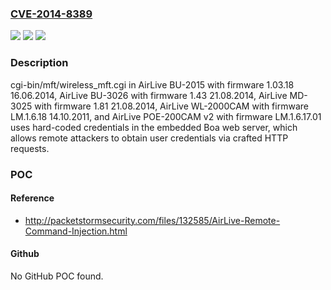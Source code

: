### [CVE-2014-8389](https://cve.mitre.org/cgi-bin/cvename.cgi?name=CVE-2014-8389)
![](https://img.shields.io/static/v1?label=Product&message=n%2Fa&color=blue)
![](https://img.shields.io/static/v1?label=Version&message=n%2Fa&color=blue)
![](https://img.shields.io/static/v1?label=Vulnerability&message=n%2Fa&color=brighgreen)

### Description

cgi-bin/mft/wireless_mft.cgi in AirLive BU-2015 with firmware 1.03.18 16.06.2014, AirLive BU-3026 with firmware 1.43 21.08.2014, AirLive MD-3025 with firmware 1.81 21.08.2014, AirLive WL-2000CAM with firmware LM.1.6.18 14.10.2011, and AirLive POE-200CAM v2 with firmware LM.1.6.17.01 uses hard-coded credentials in the embedded Boa web server, which allows remote attackers to obtain user credentials via crafted HTTP requests.

### POC

#### Reference
- http://packetstormsecurity.com/files/132585/AirLive-Remote-Command-Injection.html

#### Github
No GitHub POC found.

